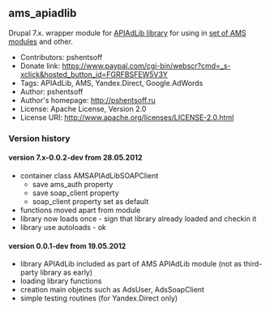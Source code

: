 ## ams_apiadlib

Drupal 7.x. wrapper module for [APIAdLib library](https://github.com/APIAdLibTeam/apiadlib "APIAdLib") for using in [set of AMS modules](https://bitbucket.org/ams_team "AMS Team") and other.

-   Contributors: pshentsoff
-   Donate link: https://www.paypal.com/cgi-bin/webscr?cmd=_s-xclick&hosted_button_id=FGRFBSFEW5V3Y
-   Tags: APIAdLib, AMS, Yandex.Direct, Google.AdWords
-   Author: pshentsoff
-   Author's homepage: http://pshentsoff.ru
-   License: Apache License, Version 2.0
-   License URI: http://www.apache.org/licenses/LICENSE-2.0.html

### Version history

#### version 7.x-0.0.2-dev from 28.05.2012
-   container class AMSAPIAdLibSOAPClient
    -   save ams_auth property
    -   save soap_client property
    -   soap_client property set as default
-   functions moved apart from module
-   library now loads once - sign that library already loaded and checkin it
-   library use autoloads - ok
  
#### version 0.0.1-dev from 19.05.2012
-   library APIAdLib included as part of AMS APIAdLib module (not as third-party library as early)
-   loading library functions
-   creation main objects such as AdsUser, AdsSoapClient
-   simple testing routines (for Yandex.Direct only)
